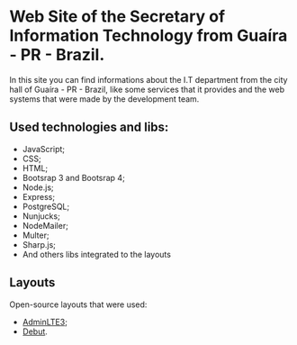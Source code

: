 # Web Site of the Secretary of Information Technology from Guaíra - PR - Brazil.
In this site you can find informations about the I.T department from the city hall of Guaíra - PR - Brazil, like some services that it provides and the web systems that were made by the development team.

## Used technologies and libs:
* JavaScript;
* CSS;
* HTML;
* Bootsrap 3 and Bootsrap 4;
* Node.js;
* Express;
* PostgreSQL;
* Nunjucks;
* NodeMailer;
* Multer;
* Sharp.js;
* And others libs integrated to the layouts

## Layouts
Open-source layouts that were used: 
* [AdminLTE3](https://adminlte.io/themes/v3/index.html);
* [Debut](https://www.free-css.com/free-css-templates/page244/debut).
